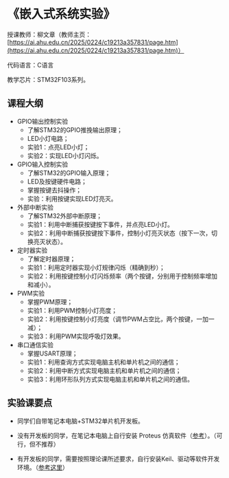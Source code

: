 # 《嵌入式系统实验》

授课教师：柳文章（教师主页：[https://ai.ahu.edu.cn/2025/0224/c19213a357831/page.htm](https://ai.ahu.edu.cn/2025/0224/c19213a357831/page.htm)）

代码语言：C语言

教学芯片：STM32F103系列。

## 课程大纲

- GPIO输出控制实验
  - 了解STM32的GPIO推挽输出原理；
  - LED小灯电路；
  - 实验1：点亮LED小灯；
  - 实验2：实现LED小灯闪烁。
- GPIO输入控制实验
  - 了解STM32的GPIO输入原理；
  - LED及按键硬件电路；
  - 掌握按键去抖操作；
  - 实验：利用按键实现LED灯亮灭。
- 外部中断实验
  - 了解STM32外部中断原理；
  - 实验1：利用中断捕获按键按下事件，并点亮LED小灯。
  - 实验2：利用中断捕获按键按下事件，控制小灯亮灭状态（按下一次，切换亮灭状态）。
- 定时器实验
  - 了解定时器原理；
  - 实验1：利用定时器实现小灯规律闪烁（精确到秒）；
  - 实验2：利用按键控制小灯闪烁频率（两个按键，分别用于控制频率增加和减小）。
- PWM实验
  - 掌握PWM原理；
  - 实验1：利用PWM控制小灯亮度；
  - 实验2：利用按键控制小灯亮度（调节PWM占空比，两个按键，一加一减）；
  - 实验3：利用PWM实现呼吸灯效果。
- 串口通信实验
  - 掌握USART原理；
  - 实验1：利用查询方式实现电脑主机和单片机之间的通信；
  - 实验2：利用中断方式实现电脑主机和单片机之间的通信；
  - 实验3：利用环形队列方式实现电脑主机和单片机之间的通信。

## 实验课要点

- 同学们自带笔记本电脑+STM32单片机开发板。

- 没有开发板的同学，在笔记本电脑上自行安装 Proteus 仿真软件（[参考](https://blog.csdn.net/qq_29734297/article/details/122432150)）。（可行，但不推荐）

- 有开发板的同学，需要按照理论课所述要求，自行安装Keil、驱动等软件开发环境。（[参考这里](https://github.com/wenzhangliu/EmbediedSystemsCourse/tree/main/ch4-STM32-Start)）

